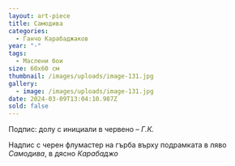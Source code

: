 ```yaml
---
layout: art-piece
title: Самодива
categories:
  - Ганчо Карабаджаков
year: "-"
tags:
  - Маслени бои
size: 60х60 см
thumbnail: /images/uploads/image-131.jpg
gallery:
  - image: /images/uploads/image-131.jpg
date: 2024-03-09T13:04:10.987Z
sold: false
---
```

Подпис: долу с инициали в червено – *Г.К.*

Надпис с черен флумастер на гърба върху подрамката в ляво *Самодива*, в дясно *Карабаджо*
